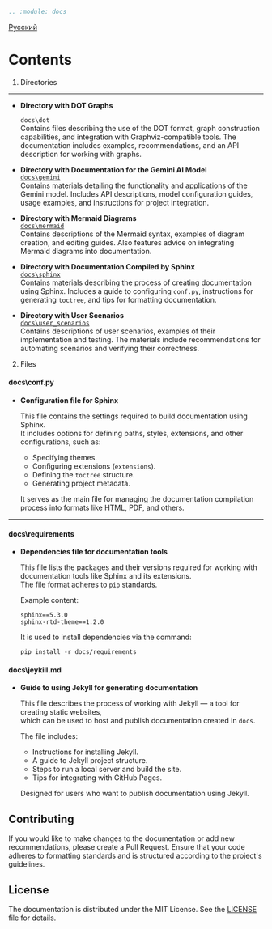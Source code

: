 ```rst
.. :module: docs
```
[Русский](https://github.com/hypo69/hypo/tree/master/docs/readme.ru.md)

Contents  
==========  
1. Directories  

--------------------------------------------------  
- **Directory with DOT Graphs**  

    `docs\dot`  
    Contains files describing the use of the DOT format, graph construction capabilities, and integration with Graphviz-compatible tools. The documentation includes examples, recommendations, and an API description for working with graphs.  

- **Directory with Documentation for the Gemini AI Model**  
    [`docs\gemini`](https://github.com/hypo69/hypo/tree/master/docs/gemini/readme.ru.md)  
    Contains materials detailing the functionality and applications of the Gemini model. Includes API descriptions, model configuration guides, usage examples, and instructions for project integration.  

- **Directory with Mermaid Diagrams**  
    [`docs\mermaid`](https://github.com/hypo69/hypo/tree/master/docs/gemini/readme.ru.md)  
    Contains descriptions of the Mermaid syntax, examples of diagram creation, and editing guides. Also features advice on integrating Mermaid diagrams into documentation.  

- **Directory with Documentation Compiled by Sphinx**  
    [`docs\sphinx`](https://github.com/hypo69/hypo/tree/master/docs/sphinx/readme.ru.md)  
    Contains materials describing the process of creating documentation using Sphinx. Includes a guide to configuring `conf.py`, instructions for generating `toctree`, and tips for formatting documentation.  

- **Directory with User Scenarios**  
    [`docs\user_scenarios`](https://github.com/hypo69/hypo/tree/master/docs/user_scenarios/readme.ru.md)  
    Contains descriptions of user scenarios, examples of their implementation and testing. The materials include recommendations for automating scenarios and verifying their correctness.  

2. Files  

#### docs\conf.py  

- **Configuration file for Sphinx**  

    This file contains the settings required to build documentation using Sphinx.  
    It includes options for defining paths, styles, extensions, and other configurations, such as:  

    - Specifying themes.  
    - Configuring extensions (`extensions`).  
    - Defining the `toctree` structure.  
    - Generating project metadata.  

    It serves as the main file for managing the documentation compilation process into formats like HTML, PDF, and others.  

---  

#### docs\requirements  

- **Dependencies file for documentation tools**  

    This file lists the packages and their versions required for working with documentation tools like Sphinx and its extensions.  
    The file format adheres to `pip` standards.  

    Example content:  
    ```  
    sphinx==5.3.0  
    sphinx-rtd-theme==1.2.0  
    ```  

    It is used to install dependencies via the command:  
    ```  
    pip install -r docs/requirements  
    ```  

#### docs\jeykill.md  

- **Guide to using Jekyll for generating documentation**  

    This file describes the process of working with Jekyll — a tool for creating static websites,  
    which can be used to host and publish documentation created in `docs`.  

    The file includes:  

    - Instructions for installing Jekyll.  
    - A guide to Jekyll project structure.  
    - Steps to run a local server and build the site.  
    - Tips for integrating with GitHub Pages.  

    Designed for users who want to publish documentation using Jekyll.  

## Contributing  

If you would like to make changes to the documentation or add new recommendations, please create a Pull Request. Ensure that your code adheres to formatting standards and is structured according to the project's guidelines.  

## License  

The documentation is distributed under the MIT License. See the [LICENSE](../LICENSE) file for details.  